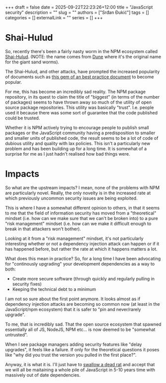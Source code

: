 +++ 
draft = false
date = 2025-09-22T22:23:26+12:00
title = "JavaScript security"
description = ""
slug = ""
authors = ["Srđan Đukić"]
tags = []
categories = []
externalLink = ""
series = []
+++

# Shai-Hulud

So, recently there's been a fairly nasty worm in the NPM ecosystem called
[Shai-Hulud](https://socket.dev/blog/ongoing-supply-chain-attack-targets-crowdstrike-npm-packages). (NOTE: the name
comes from [Dune](https://dune.fandom.com/wiki/Shai-Hulud) where it's the original name for the giant sand worms).

The Shai-Hulud, and other attacks, have prompted the increased popularity of documents such as [this gem of an best
practice document](https://github.com/bodadotsh/npm-security-best-practices) to become popular.

For me, this has become an incredibly sad reality. The NPM package repository, in its quest to claim the title of
"biggest" (in terms of the number of packages) seems to have thrown away so much of the utility of open source package
repositories. This utility was basically "trust". I.e. people used it because there was some sort of guarantee that the
code published could be trusted.

Whether it is NPM actively trying to encourage people to publish small packages or the JavaScript community having a
predisposition to smaller and smaller units of published code, the result seems to be a lot of code of dubious utility
and quality with lax policies. This isn't a particularly new problem and has been building up for a long time. It is
somewhat of a surprise for me as I just hadn't realised how bad things were.

# Impacts

So what are the upstream impacts? I mean, none of the problems with NPM are particularly novel. Really, the only novelty
is in the increased rate at which previously uncommon security issues are being exploited.

This is where I have a somewhat different opinion to others, in that it seems to me that the field of information
security has moved from a "theoretical" mindset (i.e. how can we make sure that we can't be broken into) to a pure
"risk management" mindset (i.e. how can we make it difficult enough to break in that attackers won't bother).

Looking at it from a "risk management" mindset, it's not particularly interesting whether or not a dependency injection
attack can happen or if it has happened before, but rather the rate at which it happens matters a lot.

What does this mean in practice? So, for a long time I have been advocating for "continously upgrading" your development
dependencies as a way to both:

* Create more secure software (through quickly and regularly pulling in security fixes)
* Keeping the technical debt to a minimum

I am not so sure about the first point anymore. It looks almost as if dependency injection attacks are becoming so
common now (at least in the JavaScript/npm ecosystem) that it is safer to "pin and never/rarely upgrade". 

To me, that is incredibly sad. That the open source ecosystem that spawned essentially all of JS, NodeJS, NPM etc... is
now deemed to be "somewhat untrusted". 

When I see package managers adding security features like "delay upgrades", it feels like a failure. If only for the
theoretical questions it poses like "why did you trust the version you pulled in the first place?". 

Anyway, it is what it is. I'll just have to [swallow a dead
rat](https://www.stuff.co.nz/business/105611924/budget-buster-the-art-of-swallowing-dead-rats) and accept that we will
all be maitaining a whole pile of JavaScript in 5-10 years time with massively out of date dependencies. 
